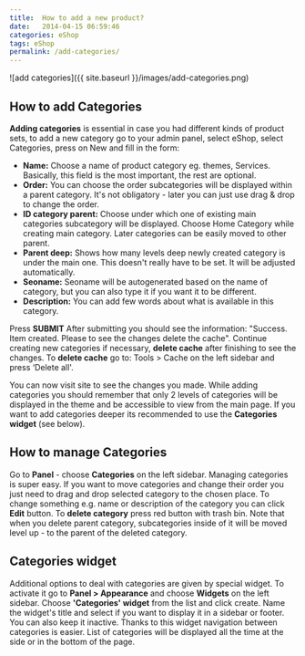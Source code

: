 ```yaml
---
title:  How to add a new product?
date:   2014-04-15 06:59:46
categories: eShop
tags: eShop
permalink: /add-categories/
---
```

![add categories]({{ site.baseurl }}/images/add-categories.png)

## How to add Categories

**Adding categories** is essential in case you had different kinds of product sets, to add a new category go to your admin panel, select eShop, select Categories, press on New and fill in the form:

+ **Name:** Choose a name of product category eg. themes, Services. Basically, this field is the most important, the rest are optional.
+ **Order:** You can choose the order subcategories will be displayed within a parent category. It's not obligatory - later you can just use drag & drop to change the order.
+ **ID category parent:** Choose under which one of existing main categories subcategory will be displayed. Choose Home Category while creating main category. Later categories can be easily moved to other parent.
+ **Parent deep:** Shows how many levels deep newly created category is under the main one. This doesn't really have to be set. It will be adjusted automatically.
+ **Seoname:** Seoname will be autogenerated based on the name of category, but you can also type it if you want it to be different.
+ **Description:** You can add few words about what is available in this category.

Press **SUBMIT** After submitting you should see the information: "Success. Item created. Please to see the changes delete the cache". Continue creating new categories if necessary, **delete cache** after finishing to see the changes. To **delete cache** go to: Tools > Cache on the left sidebar and press ‘Delete all'. 

You can now visit site to see the changes you made. While adding categories you should remember that only 2 levels of categories will be displayed in the theme and be accessible to view from the main page. If you want to add categories deeper its recommended to use the **Categories widget** (see below).

## How to manage Categories

Go to **Panel** - choose **Categories** on the left sidebar. Managing categories is super easy. If you want to move categories and change their order you just need to drag and drop selected category to the chosen place. To change something e.g. name or description of the category you can click **Edit** button. To **delete category** press red button with trash bin. Note that when you delete parent category, subcategories inside of it will be moved level up - to the parent of the deleted category.

## Categories widget

Additional options to deal with categories are given by special widget. To activate it go to **Panel > Appearance** and choose **Widgets** on the left sidebar. Choose **'Categories' widget** from the list and click create. Name the widget's title and select if you want to display it in a sidebar or footer. You can also keep it inactive. Thanks to this widget navigation between categories is easier. List of categories will be displayed all the time at the side or in the bottom of the page.



























